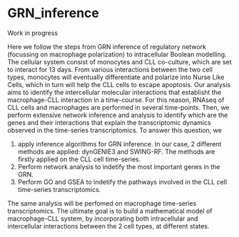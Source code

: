 # GRN_inference
Work in progress 

Here we follow the steps from GRN inference of regulatory network (focussing on macrophage polarization) to intracellular Boolean modelling.
The cellular system consist of monocytes and CLL co-culture, which are set to interact for 13 days. From various interactions between the two cell types, monocytes will eventually differentiate and polarize into Nurse Like Cells, which in turn will help the CLL cells to escape apoptosis. 
Our analysis aims to identify the intercellular molecular interactions that establisht the macrophage-CLL interaction in a time-course. For this reason, RNAseq of CLL cells and macrophages are performed in several time-points. Then, we perform extensive network inference and analysis to identify which are the genes and their interactions that explain the transcriptomic dynamics observed in the time-series transcriptomics. To answer this question, we
1. apply inference algorithms for GRN inference. In our case, 2 different methods are applied: dynGENIE3 and SWING-RF. The methods are firstly applied on the CLL cell time-series. 
2. Perform network analysis to indetify the most important genes in the GRN.
3. Perform GO and GSEA to indetify the pathways involved in the CLL cell time-series transcriptomics. 

The same analysis will be perfomed on macrophage time-series transcriptomics. The ultimate goal is to build a mathematical model of macrophage-CLL system, by incorporating both intracellular and intercellular interactions between the 2 cell types, at different states. 
